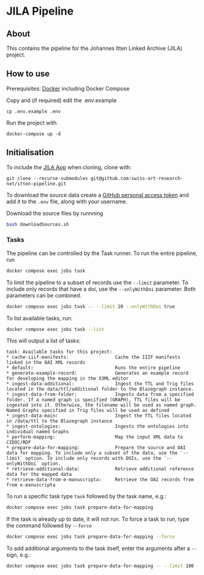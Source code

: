 # JILA Pipeline

## About

This contains the pipeline for the Johannes Itten Linked Archive (JILA) project.

## How to use

Prerequisites: [Docker](http://docker.io) including Docker Compose

Copy and (if required) edit the .env.example
```
cp .env.example .env
```

Run the project with
```
docker-compose up -d
```

## Initialisation

To include the [JILA App](https://github.com/swiss-art-research-net/itten-app) when cloning, clone with:
```
git clone --recurse-submodules git@github.com:swiss-art-research-net/itten-pipeline.git
```

To download the source data create a [GitHub personal access token](https://github.com/settings/tokens) and add it to the `.env` file, along with your username.

Download the source files by runnning
```sh
bash downloadSources.sh
```

### Tasks

The pipeline can be controlled by the Task runner. To run the entire pipeline, run

```sh
docker compose exec jobs task
```

To limit the pipeline to a subset of records use the `--limit` parameter. To include only records that have a doi, use the `--onlyWithDoi` parameter. Both parameters can be combined.

```sh
docker compose exec jobs task -- --limit 20 --onlyWithDoi true
```

To list available tasks, run:

```sh
docker compose exec jobs task --list
```

This will output a list of tasks:
```
task: Available tasks for this project:
* cache-iiif-manifests:                 Cache the IIIF manifests linked in the OAI XML records
* default:                              Runs the entire pipeline
* generate-example-record:              Generates an example record for developing the mapping in the X3ML editor
* ingest-data-additional:               Ingest the TTL and Trig files located in the data/ttl/additional folder to the Blazegraph instance.
* ingest-data-from-folder:              Ingests data from a specified folder. If a named graph is specified (GRAPH), TTL files will be ingested into it. Otherwise, the filename will be used as named graph. Named Graphs specified in Trig files will be used as defined
* ingest-data-main:                     Ingest the TTL files located  in /data/ttl to the Blazegraph instance
* ingest-ontologies:                    Ingests the ontologies into individual named Graphs
* perform-mapping:                      Map the input XML data to CIDOC/RDF
* prepare-data-for-mapping:             Prepare the source and OAI data for mapping. To include only a subset of the data, use the `--limit` option. To include only records with DOIs, use the `--onlyWithDoi` option.
* retrieve-additional-data:             Retrieve additional reference data for the mapped data
* retrieve-data-from-e-manuscripta:     Retrieve the OAI records from from e-manuscripta
```

To run a specific task type `task` followed by the task name, e.g.:

```sh
docker compose exec jobs task prepare-data-for-mapping
```

If the task is already up to date, it will not run. To force a task to run, type the command followed by `--force`

```sh
docker compose exec jobs task prepare-data-for-mapping --force
```

To add additional arguments to the task itself, enter the arguments after a `--` sign, e.g.:

```sh
docker compose exec jobs task prepare-data-for-mapping -- --limit 100 --onlyWithDoi true
```
